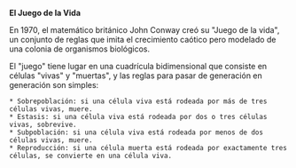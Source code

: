 **El Juego de la Vida**

En 1970, el matemático británico John Conway creó su "Juego de la vida", un conjunto de reglas que imita el crecimiento caótico pero modelado de una colonia de organismos biológicos.

El "juego" tiene lugar en una cuadrícula bidimensional que consiste en células "vivas" y "muertas", y las reglas para pasar de generación en generación son simples:
~~~~
* Sobrepoblación: si una célula viva está rodeada por más de tres células vivas, muere.
* Estasis: si una célula viva está rodeada por dos o tres células vivas, sobrevive.
* Subpoblación: si una célula viva está rodeada por menos de dos células vivas, muere.
* Reproducción: si una célula muerta está rodeada por exactamente tres células, se convierte en una célula viva.

